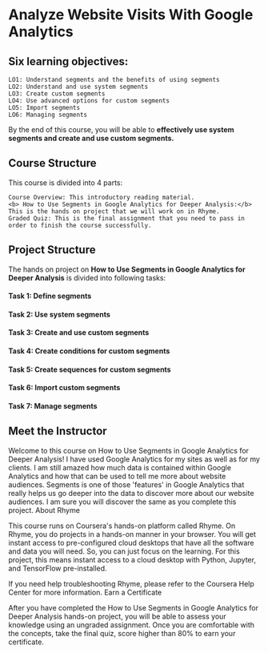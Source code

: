 # Analyze Website Visits With Google Analytics

## Six learning objectives:

    LO1: Understand segments and the benefits of using segments  
    LO2: Understand and use system segments
    LO3: Create custom segments
    LO4: Use advanced options for custom segments
    LO5: Import segments
    LO6: Managing segments

 By the end of this course, you will be able to <b> effectively use system segments and create and use custom segments.</b>

## Course Structure

This course is divided into 4 parts:

    Course Overview: This introductory reading material.
    <b> How to Use Segments in Google Analytics for Deeper Analysis:</b> This is the hands on project that we will work on in Rhyme.
    Graded Quiz: This is the final assignment that you need to pass in order to finish the course successfully.

## Project Structure

The hands on project on <b>How to Use Segments in Google Analytics for Deeper Analysis</b> is divided into following tasks:
#### Task 1: Define segments
#### Task 2: Use system segments
#### Task 3: Create and use custom segments
#### Task 4: Create conditions for custom segments
#### Task 5: Create sequences for custom segments
#### Task 6: Import custom segments
#### Task 7: Manage segments

## Meet the Instructor

Welcome to this course on How to Use Segments in Google Analytics for Deeper Analysis! I have used Google Analytics for my sites as well as for my clients. I am still amazed how much data is contained within Google Analytics and how that can be used to tell me more about website audiences. Segments is one of those 'features' in Google Analytics that really helps us go deeper into the data to discover more about our website audiences. I am sure you will discover the same as you complete this project. 
About Rhyme

This course runs on Coursera's hands-on platform called Rhyme. On Rhyme, you do projects in a hands-on manner in your browser. You will get instant access to pre-configured cloud desktops that have all the software and data you will need. So, you can just focus on the learning. For this project, this means instant access to a cloud desktop with Python, Jupyter, and TensorFlow pre-installed.

If you need help troubleshooting Rhyme, please refer to the Coursera Help Center for more information.
Earn a Certificate

After you have completed the How to Use Segments in Google Analytics for Deeper Analysis hands-on project, you will be able to assess your knowledge using an ungraded assignment. Once you are comfortable with the concepts, take the final quiz, score higher than 80% to earn your certificate.

